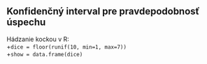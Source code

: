 ## Konfidenčný interval pre pravdepodobnosť úspechu <br />

Hádzanie kockou v R: <br />
+`dice = floor(runif(10, min=1, max=7))` <br />
+`show = data.frame(dice)` <br />
